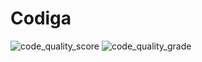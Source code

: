 # Codiga
![code_quality_score](https://api.codiga.io/project/33036/score/svg)
![code_quality_grade](https://api.codiga.io/project/33036/status/svg)

